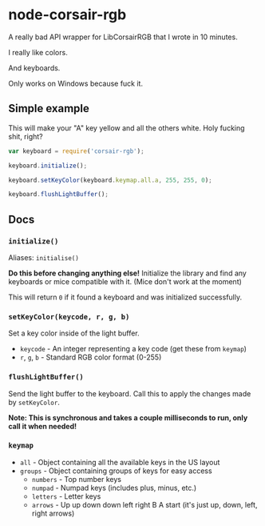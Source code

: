 # node-corsair-rgb

A really bad API wrapper for LibCorsairRGB that I wrote in 10 minutes.

I really like colors.

And keyboards.

Only works on Windows because fuck it.

## Simple example

This will make your "A" key yellow and all the others white.
Holy fucking shit, right?

```js
var keyboard = require('corsair-rgb');

keyboard.initialize();

keyboard.setKeyColor(keyboard.keymap.all.a, 255, 255, 0);

keyboard.flushLightBuffer();
```

## Docs

### `initialize()`

Aliases: `initialise()`

**Do this before changing anything else!** Initialize the library and find any keyboards or mice compatible with it. (Mice don't work at the moment)

This will return `0` if it found a keyboard and was initialized successfully.

### `setKeyColor(keycode, r, g, b)`

Set a key color inside of the light buffer.

- `keycode` - An integer representing a key code (get these from `keymap`)
- `r`, `g`, `b` - Standard RGB color format (0-255)

### `flushLightBuffer()`

Send the light buffer to the keyboard. Call this to apply the changes made by `setKeyColor`.

**Note: This is synchronous and takes a couple milliseconds to run, only call it when needed!**

### `keymap`

- `all` - Object containing all the available keys in the US layout
- `groups` - Object containing groups of keys for easy access
  - `numbers` - Top number keys
  - `numpad` - Numpad keys (includes plus, minus, etc.)
  - `letters` - Letter keys
  - `arrows` - Up up down down left right B A start (it's just up, down, left, right arrows)
